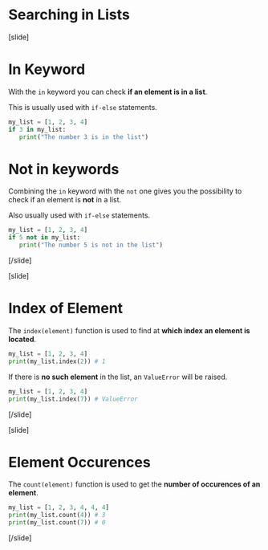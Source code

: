 # Searching in Lists

[slide]
# In Keyword

With the `in` keyword you can check **if an element is in a list**.

This is usually used with `if-else` statements.

```python live
my_list = [1, 2, 3, 4]
if 3 in my_list:
   print("The number 3 is in the list")
```

# Not in keywords

Combining the `in` keyword with the `not` one gives you the possibility to check if an element is **not** in a list.

Also usually used with `if-else` statements.

```python live
my_list = [1, 2, 3, 4]
if 5 not in my_list:
   print("The number 5 is not in the list")
```
[/slide]

[slide]
# Index of Element

The `index(element)` function is used to find at **which index an element is located**.

```python live
my_list = [1, 2, 3, 4]
print(my_list.index(2)) # 1
```

If there is **no such element** in the list, an `ValueError` will be raised.

```python live
my_list = [1, 2, 3, 4]
print(my_list.index(7)) # ValueError
```

[/slide]

[slide]
# Element Occurences

The `count(element)` function is used to get the **number of occurences of an element**.

```python live
my_list = [1, 2, 3, 4, 4, 4]
print(my_list.count(4)) # 3
print(my_list.count(7)) # 0
```

[/slide]